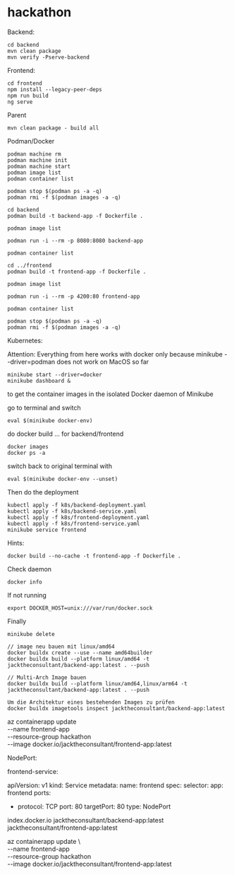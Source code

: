# hackathon

Backend:

    cd backend
    mvn clean package
    mvn verify -Pserve-backend

Frontend:

    cd frontend
    npm install --legacy-peer-deps
    npm run build
    ng serve

Parent

    mvn clean package - build all

Podman/Docker

    podman machine rm
    podman machine init
    podman machine start
    podman image list
    podman container list

    podman stop $(podman ps -a -q)
    podman rmi -f $(podman images -a -q)

    cd backend
    podman build -t backend-app -f Dockerfile .

    podman image list

    podman run -i --rm -p 8080:8080 backend-app
    
    podman container list

    cd ../frontend
    podman build -t frontend-app -f Dockerfile .

    podman image list

    podman run -i --rm -p 4200:80 frontend-app

    podman container list
    
    podman stop $(podman ps -a -q)
    podman rmi -f $(podman images -a -q)

Kubernetes:

Attention: Everything from here works with docker only
because minikube --driver=podman does not work on MacOS
so far

    minikube start --driver=docker
    minikube dashboard &

to get the container images in the isolated Docker daemon
of Minikube

go to terminal and switch

    eval $(minikube docker-env)

do docker build ... for backend/frontend

    docker images
    docker ps -a

switch back to original terminal with

    eval $(minikube docker-env --unset)

Then do the deployment

    kubectl apply -f k8s/backend-deployment.yaml
    kubectl apply -f k8s/backend-service.yaml
    kubectl apply -f k8s/frontend-deployment.yaml
    kubectl apply -f k8s/frontend-service.yaml
    minikube service frontend

Hints:

    docker build --no-cache -t frontend-app -f Dockerfile .

Check daemon

    docker info

If not running

    export DOCKER_HOST=unix:///var/run/docker.sock

Finally

    minikube delete

    // image neu bauen mit linux/amd64
    docker buildx create --use --name amd64builder
    docker buildx build --platform linux/amd64 -t jacktheconsultant/backend-app:latest . --push

    // Multi-Arch Image bauen
    docker buildx build --platform linux/amd64,linux/arm64 -t jacktheconsultant/backend-app:latest . --push

    Um die Architektur eines bestehenden Images zu prüfen
    docker buildx imagetools inspect jacktheconsultant/backend-app:latest

az containerapp update \
--name frontend-app \
--resource-group hackathon \
--image docker.io/jacktheconsultant/frontend-app:latest

NodePort:

frontend-service:

apiVersion: v1
kind: Service
metadata:
name: frontend
spec:
selector:
app: frontend
ports:
- protocol: TCP
port: 80
targetPort: 80
type: NodePort

  
index.docker.io
jacktheconsultant/backend-app:latest
jacktheconsultant/frontend-app:latest

az containerapp update \     
--name frontend-app \
--resource-group hackathon \
--image docker.io/jacktheconsultant/frontend-app:latest